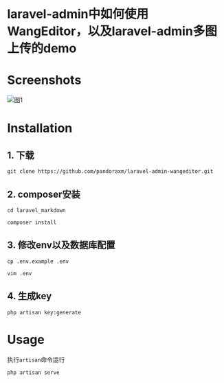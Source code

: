 # laravel-admin中如何使用WangEditor，以及laravel-admin多图上传的demo

# Screenshots
![图1](https://wx3.sinaimg.cn/large/006q3SyDgy1fnlxnyvxmhg31gi0qtnpe.gif)

# Installation

## 1. 下载
```
git clone https://github.com/pandoraxm/laravel-admin-wangeditor.git
```

## 2. composer安装

```
cd laravel_markdown

composer install
```

## 3. 修改env以及数据库配置

```
cp .env.example .env

vim .env
```

## 4. 生成key

```
php artisan key:generate

```

# Usage
执行`artisan`命令运行

```
php artisan serve
```